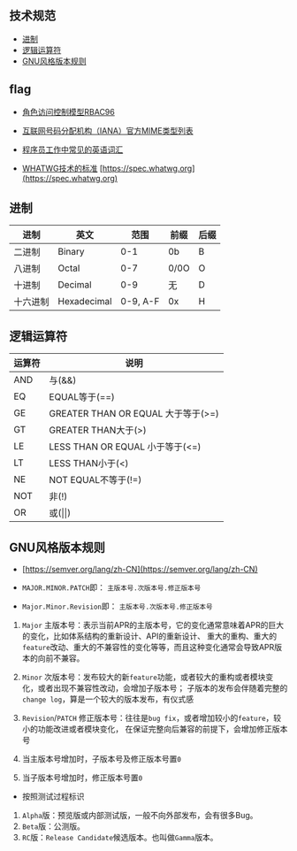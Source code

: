 ## 技术规范


* [进制](#进制)
* [逻辑运算符](#逻辑运算符)
* [GNU风格版本规则](#gnu风格版本规则)



## flag

* [角色访问控制模型RBAC96](https://zh.wikipedia.org/wiki/%E4%BB%A5%E8%A7%92%E8%89%B2%E7%82%BA%E5%9F%BA%E7%A4%8E%E7%9A%84%E5%AD%98%E5%8F%96%E6%8E%A7%E5%88%B6)

* [互联网号码分配机构（IANA）官方MIME类型列表](https://www.iana.org/assignments/media-types/media-types.xhtml)

* [程序员工作中常见的英语词汇](https://github.com/Wei-Xia/most-frequent-technology-english-words)

* [WHATWG技术的标准](https://github.com/whatwg) [https://spec.whatwg.org](https://spec.whatwg.org)


## 进制


| 进制     | 英文        | 范围     | 前缀 | 后缀 |
|----------|-------------|----------|------|------|
| 二进制   | Binary      | 0-1      | 0b   | B    |
| 八进制   | Octal       | 0-7      | 0/0O | O    |
| 十进制   | Decimal     | 0-9      |  无  | D    |
| 十六进制 | Hexadecimal | 0-9, A-F | 0x   | H    |


## 逻辑运算符


| 运算符 	| 说明                               	|
|--------	|------------------------------------	|
| AND    	| 与(&&)                             	|
| EQ     	| EQUAL等于(==)                      	|
| GE     	| GREATER THAN OR EQUAL 大于等于(>=) 	|
| GT     	| GREATER THAN大于(>)                	|
| LE     	| LESS THAN OR EQUAL 小于等于(<=)    	|
| LT     	| LESS THAN小于(<)                   	|
| NE     	| NOT EQUAL不等于(!=)                	|
| NOT    	| 非(!)                               	|
| OR     	| 或(\|\|)                           	|


## GNU风格版本规则

* [https://semver.org/lang/zh-CN](https://semver.org/lang/zh-CN)

- `MAJOR.MINOR.PATCH`即： `主版本号.次版本号.修正版本号`

- `Major.Minor.Revision`即： `主版本号.次版本号.修正版本号`


1. `Major` 主版本号：表示当前APR的主版本号，它的变化通常意味着APR的巨大的变化，比如体系结构的重新设计、API的重新设计、
重大的重构、重大的`feature`改动、重大的不兼容性的变化等等，而且这种变化通常会导致APR版本的向前不兼容。

2. `Minor` 次版本号：发布较大的新`feature`功能，或者较大的重构或者模块变化，或者出现不兼容性改动，会增加子版本号；
子版本的发布会伴随着完整的`change log`，算是一个较大的版本发布，有仪式感

3. `Revision`/`PATCH` 修正版本号：往往是`bug fix`，或者增加较小的`feature`，较小的功能改进或者模块变化，
在保证完整向后兼容的前提下，会增加修正版本号

4. 当主版本号增加时，子版本号及修正版本号置`0`

5. 当子版本号增加时，修正版本号置`0`


- 按照测试过程标识

1. `Alpha`版：预览版或内部测试版，一般不向外部发布，会有很多Bug。
2. `Beta`版：公测版。
3. `RC`版：`Release Candidate`候选版本。也叫做`Gamma`版本。